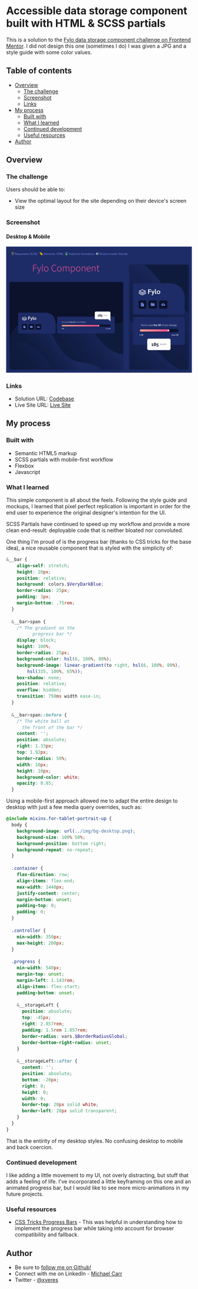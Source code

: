 # Accessible data storage component built with HTML & SCSS partials

This is a solution to the [Fylo data storage component challenge on Frontend Mentor](https://www.frontendmentor.io/challenges/fylo-data-storage-component-1dZPRbV5n). I did not design this one (sometimes I do) I was given a JPG and a style guide with some color values.


## Table of contents

- [Overview](#overview)
  - [The challenge](#the-challenge)
  - [Screenshot](#screenshot)
  - [Links](#links)
- [My process](#my-process)
  - [Built with](#built-with)
  - [What I learned](#what-i-learned)
  - [Continued development](#continued-development)
  - [Useful resources](#useful-resources)
- [Author](#author)


## Overview

### The challenge

Users should be able to:

- View the optimal layout for the site depending on their device's screen size

### Screenshot

#### Desktop & Mobile
![](./screenshot.jpg)


### Links

- Solution URL: [Codebase](https://github.com/xyeres/fylo-component)
- Live Site URL: [Live Site](https://xyeres.github.io/fylo-component/)

## My process

### Built with

- Semantic HTML5 markup
- SCSS partials with mobile-first workflow
- Flexbox
- Javascript

### What I learned

This simple component is all about the feels. Following the style guide and mockups, I learned that pixel perfect replication is important in order for the end user to experience the original designer's intention for the UI. 

SCSS Partials have continued to speed up my workflow and provide a more clean end-result: deployable code that is neither bloated nor convoluted.

One thing I'm proud of is the progress bar (thanks to CSS tricks for the base idea), a nice reusable component that is styled with the simplicity of: 

```scss
&__bar {
    align-self: stretch;
    height: 20px;
    position: relative;
    background: colors.$VeryDarkBlue;
    border-radius: 25px;
    padding: 3px;
    margin-bottom: .75rem;
  }

  &__bar>span {
    /* The gradient on the
          progress bar */
    display: block;
    height: 100%;
    border-radius: 25px;
    background-color: hsl(6, 100%, 80%);
    background-image: linear-gradient(to right, hsl(6, 100%, 80%),
        hsl(335, 100%, 65%));
    box-shadow: none;
    position: relative;
    overflow: hidden;
    transition: 750ms width ease-in;
  }

  &__bar>span::before {
    /* The white ball at 
      the front of the bar */
    content: '';
    position: absolute;
    right: 1.33px;
    top: 1.92px;
    border-radius: 50%;
    width: 10px;
    height: 10px;
    background-color: white;
    opacity: 0.85;
  }
```

Using a mobile-first approach allowed me to adapt the entire design to desktop with just a few media query overrides, such as:

```scss
@include mixins.for-tablet-portrait-up {
  body {
    background-image: url(../img/bg-desktop.png);
    background-size: 100% 50%;
    background-position: bottom right;
    background-repeat: no-repeat;
  }

  .container {
    flex-direction: row;
    align-items: flex-end;
    max-width: 1440px;
    justify-content: center;
    margin-bottom: unset;
    padding-top: 0;
    padding: 0;
  }

  .controller {
    min-width: 350px;
    max-height: 200px;
  }

  .progress {
    min-width: 540px;
    margin-top: unset;
    margin-left: 1.143rem;
    align-items: flex-start;
    padding-bottom: unset;

    &__storageLeft {
      position: absolute;
      top: -45px;
      right: 2.857rem;
      padding: 1.5rem 1.857rem;
      border-radius: vars.$BorderRadiusGlobal;
      border-bottom-right-radius: unset;
    }

    &__storageLeft::after {
      content: '';
      position: absolute;
      bottom: -20px;
      right: 0;
      height: 0;
      width: 0;
      border-top: 20px solid white;
      border-left: 20px solid transparent;
    }
  }
}
```

That is the entirity of my desktop styles. No confusing desktop to mobile and back coercion. 

### Continued development

I like adding a little movement to my UI, not overly distracting, but stuff that adds a feeling of life. I've incorporated a little keyframing on this one and an animated progress bar, but I would like to see more micro-animations in my future projects.

### Useful resources

- [CSS Tricks Progress Bars](https://css-tricks.com/css3-progress-bars/) - This was helpful in understanding how to implement the progress bar while taking into account for browser compatibility and fallback.

## Author
- Be sure to [follow me on Github!](https://www.github.com/xyeres)
- Connect with me on LinkedIn - [Michael Carr](https://www.linkedin.com/in/mxcarr/)
- Twitter - [@xyeres](https://www.twitter.com/xyeres)
